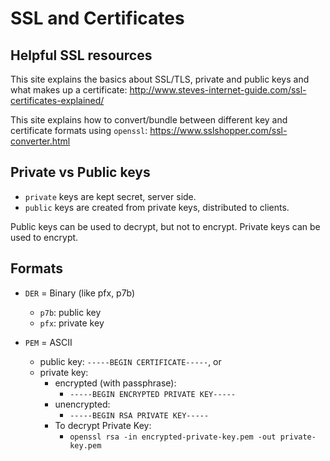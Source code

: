 # SSL and Certificates

## Helpful SSL resources

This site explains the basics about SSL/TLS, private and public keys and what makes up a certificate:
http://www.steves-internet-guide.com/ssl-certificates-explained/

This site explains how to convert/bundle between different key and certificate formats using `openssl`:
https://www.sslshopper.com/ssl-converter.html

## Private vs Public keys
- `private` keys are kept secret, server side.
- `public` keys are created from private keys, distributed to clients.

Public keys can be used to decrypt, but not to encrypt.
Private keys can be used to encrypt.

## Formats

- `DER` = Binary (like pfx, p7b)
    - `p7b`: public key
    - `pfx`: private key

- `PEM` = ASCII
    - public key: `-----BEGIN CERTIFICATE-----`, or
    - private key: 
        - encrypted (with passphrase): 
            - `-----BEGIN ENCRYPTED PRIVATE KEY-----`
        - unencrypted: 
            - `-----BEGIN RSA PRIVATE KEY-----`
        - To decrypt Private Key:
            - `openssl rsa -in encrypted-private-key.pem -out private-key.pem`